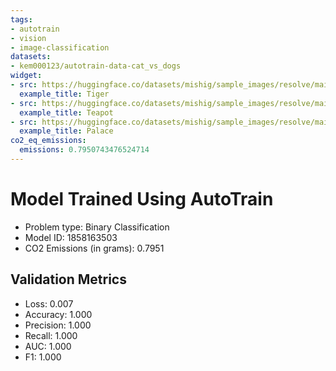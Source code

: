 ```yaml
---
tags:
- autotrain
- vision
- image-classification
datasets:
- kem000123/autotrain-data-cat_vs_dogs
widget:
- src: https://huggingface.co/datasets/mishig/sample_images/resolve/main/tiger.jpg
  example_title: Tiger
- src: https://huggingface.co/datasets/mishig/sample_images/resolve/main/teapot.jpg
  example_title: Teapot
- src: https://huggingface.co/datasets/mishig/sample_images/resolve/main/palace.jpg
  example_title: Palace
co2_eq_emissions:
  emissions: 0.7950743476524714
---
```


# Model Trained Using AutoTrain

- Problem type: Binary Classification
- Model ID: 1858163503
- CO2 Emissions (in grams): 0.7951

## Validation Metrics

- Loss: 0.007
- Accuracy: 1.000
- Precision: 1.000
- Recall: 1.000
- AUC: 1.000
- F1: 1.000